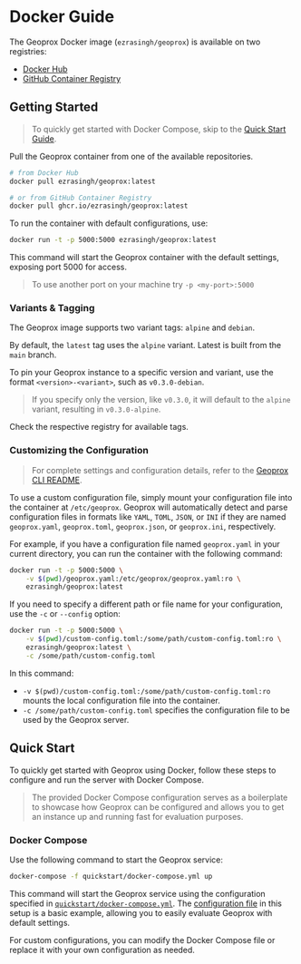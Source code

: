# Docker Guide

The Geoprox Docker image (`ezrasingh/geoprox`) is available on two registries:

- [Docker Hub](https://hub.docker.com/repository/docker/ezrasingh/geoprox/)
- [GitHub Container Registry](https://github.com/ezrasingh/geoprox/pkgs/container/geoprox)

## Getting Started

> To quickly get started with Docker Compose, skip to the [Quick Start Guide](#quick-start).

Pull the Geoprox container from one of the available repositories.

```sh
# from Docker Hub
docker pull ezrasingh/geoprox:latest

# or from GitHub Container Registry
docker pull ghcr.io/ezrasingh/geoprox:latest
```

To run the container with default configurations, use:

```sh
docker run -t -p 5000:5000 ezrasingh/geoprox:latest
```

This command will start the Geoprox container with the default settings, exposing port 5000 for access.

> To use another port on your machine try `-p <my-port>:5000`

### Variants & Tagging

The Geoprox image supports two variant tags: `alpine` and `debian`.

By default, the `latest` tag uses the `alpine` variant. Latest is built from the `main` branch.

To pin your Geoprox instance to a specific version and variant, use the format `<version>-<variant>`, such as `v0.3.0-debian`.

> If you specify only the version, like `v0.3.0`, it will default to the `alpine` variant, resulting in `v0.3.0-alpine`.

Check the respective registry for available tags.

### Customizing the Configuration

> For complete settings and configuration details, refer to the [Geoprox CLI README](../../geoprox/README.md#configuration).

To use a custom configuration file, simply mount your configuration file into the container at `/etc/geoprox`. Geoprox will automatically detect and parse configuration files in formats like `YAML`, `TOML`, `JSON`, or `INI` if they are named `geoprox.yaml`, `geoprox.toml`, `geoprox.json`, or `geoprox.ini`, respectively.

For example, if you have a configuration file named `geoprox.yaml` in your current directory, you can run the container with the following command:

```sh
docker run -t -p 5000:5000 \
    -v $(pwd)/geoprox.yaml:/etc/geoprox/geoprox.yaml:ro \
    ezrasingh/geoprox:latest
```

If you need to specify a different path or file name for your configuration, use the `-c` or `--config` option:

```sh
docker run -t -p 5000:5000 \
    -v $(pwd)/custom-config.toml:/some/path/custom-config.toml:ro \
    ezrasingh/geoprox:latest \
    -c /some/path/custom-config.toml
```

In this command:

- `-v $(pwd)/custom-config.toml:/some/path/custom-config.toml:ro` mounts the local configuration file into the container.
- `-c /some/path/custom-config.toml` specifies the configuration file to be used by the Geoprox server.

## Quick Start

To quickly get started with Geoprox using Docker, follow these steps to configure and run the server with Docker Compose.

> The provided Docker Compose configuration serves as a boilerplate to showcase how Geoprox can be configured and allows you to get an instance up and running fast for evaluation purposes.

### Docker Compose

Use the following command to start the Geoprox service:

```sh
docker-compose -f quickstart/docker-compose.yml up
```

This command will start the Geoprox service using the configuration specified in [`quickstart/docker-compose.yml`](quickstart/docker-compose.yml). The [configuration file](quickstart/geoprox.toml) in this setup is a basic example, allowing you to easily evaluate Geoprox with default settings.

For custom configurations, you can modify the Docker Compose file or replace it with your own configuration as needed.
